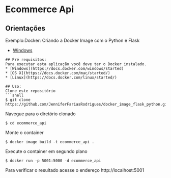 # Ecommerce Api

## Orientações
 Exemplo:Docker: Criando a Docker Image com o Python e Flask
 * [Windows](https://ebasso.net/wiki/index.php?title=Docker:_Criando_a_Docker_Image_com_o_Python_e_Flask)
 
```
## Pré requisitos:
Para executar esta aplicação você deve ter o Docker instalado.
* [Windows](https://docs.docker.com/windows/started)
* [OS X](https://docs.docker.com/mac/started/)
* [Linux](https://docs.docker.com/linux/started/)

## Uso:
Clone este repositório
```shell
$ git clone https://github.com/JenniferFariasRodrigues/docker_image_flask_python.git
```
Navegue para o diretório clonado
```shell
$ cd ecommerce_api
```
Monte o container
```shell
$ docker image build -t ecommerce_api .
```
Execute o container em segundo plano
```shell
$ docker run -p 5001:5000 -d ecommerce_api
```

Para verificar o resultado acesse o endereço http://localhost:5001
```